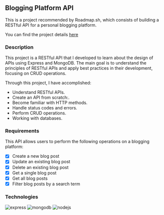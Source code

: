 ## Blogging Platform API

This is a project recommended by Roadmap.sh, which consists of building a RESTful API for a personal blogging platform.

You can find the project details [here](https://roadmap.sh/projects/blogging-platform-api)

### Description

This project is a RESTful API that I developed to learn about the design of APIs using Express and MongoDB. The main goal is to understand the principles of RESTful APIs and apply best practices in their development, focusing on CRUD operations.

Through this project, I have accomplished:

- Understand RESTful APIs.
- Create an API from scratch:.
- Become familiar with HTTP methods.
- Handle status codes and errors.
- Perform CRUD operations.
- Working with databases.

### Requirements

This API allows users to perform the following operations on a blogging platform:
- [x] Create a new blog post
- [x] Update an existing blog post
- [x] Delete an existing blog post
- [x] Get a single blog post
- [x] Get all blog posts
- [x] Filter blog posts by a search term

### Technologies 
![express](https://img.shields.io/badge/Express%20js-000000?style=for-the-badge&logo=express&logoColor=white)
![mongodb](https://img.shields.io/badge/MongoDB-4EA94B?style=for-the-badge&logo=mongodb&logoColor=white)
![nodejs]({https://img.shields.io/badge/Node%20js-339933?style=for-the-badge&logo=nodedotjs&logoColor=white})

